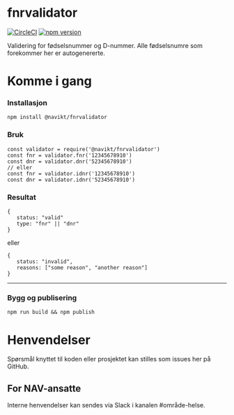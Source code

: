 fnrvalidator
================

[![CircleCI](https://circleci.com/gh/navikt/fnrvalidator.svg?style=svg)](https://circleci.com/gh/navikt/fnrvalidator)
[![npm version](https://badge.fury.io/js/%40navikt%2Ffnrvalidator.svg)](https://badge.fury.io/js/%40navikt%2Ffnrvalidator)

Validering for fødselsnummer og D-nummer. Alle fødselsnumre som forekommer her er autogenererte.

# Komme i gang

### Installasjon
```
npm install @navikt/fnrvalidator
```

### Bruk
```
const validator = require('@navikt/fnrvalidator')
const fnr = validator.fnr('12345678910')
const dnr = validator.dnr('52345678910')
// eller
const fnr = validator.idnr('12345678910')
const dnr = validator.idnr('52345678910')
```

### Resultat
```
{
   status: "valid"
   type: "fnr" || "dnr"
}
```

eller

```
{
   status: "invalid",
   reasons: ["some reason", "another reason"]
}
```

---


### Bygg og publisering
```npm run build && npm publish```

# Henvendelser

Spørsmål knyttet til koden eller prosjektet kan stilles som issues her på GitHub.

## For NAV-ansatte

Interne henvendelser kan sendes via Slack i kanalen #område-helse.
